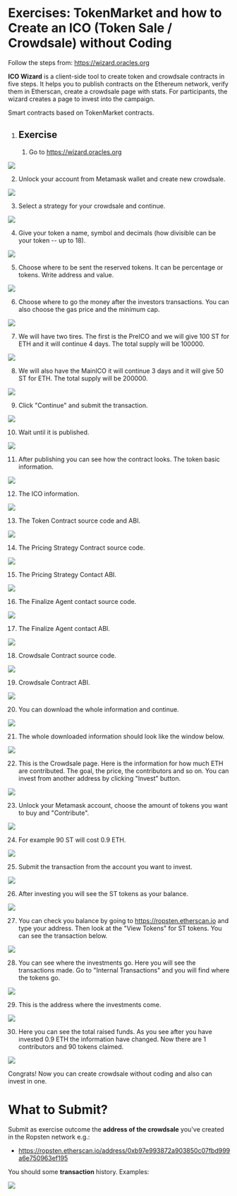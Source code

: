 # Exercises: TokenMarket and how to Create an ICO (Token Sale / Crowdsale) without Coding

Follow the steps from: https://wizard.oracles.org

**ICO Wizard** is a client-side tool to create token and crowdsale
contracts in five steps. It helps you to publish contracts on the
Ethereum network, verify them in Etherscan, create a crowdsale page with
stats. For participants, the wizard creates a page to invest into the
campaign.

Smart contracts based on TokenMarket contracts.

1.  Exercise
    --------

    1.  Go to <https://wizard.oracles.org>

![](/assets/exercises-create-crowdsale-without-coding-01.png)

2.  Unlock your account from Metamask wallet and create new crowdsale.

![](/assets/exercises-create-crowdsale-without-coding-012.png)

3.  Select a strategy for your crowdsale and continue.

![](/assets/exercises-create-crowdsale-without-coding-023.png)

4.  Give your token a name, symbol and decimals (how divisible can be
    your token -- up to 18).

![](/assets/exercises-create-crowdsale-without-coding-025.png)

5.  Choose where to be sent the reserved tokens. It can be percentage or
    tokens. Write address and value.

![](/assets/exercises-create-crowdsale-without-coding-026.png)

6.  Choose where to go the money after the investors transactions. You
    can also choose the gas price and the minimum cap.

![](/assets/exercises-create-crowdsale-without-coding-027.png)

7.  We will have two tires. The first is the PreICO and we will give 100
    ST for ETH and it will continue 4 days. The total supply will
    be 100000.

![](/assets/exercises-create-crowdsale-without-coding-028.png)

8.  We will also have the MainICO it will continue 3 days and it will
    give 50 ST for ETH. The total supply will be 200000.

![](/assets/exercises-create-crowdsale-without-coding-029.png)

9.  Click "Continue" and submit the transaction.

![](/assets/exercises-create-crowdsale-without-coding-030.png)

10. Wait until it is published.

![](/assets/exercises-create-crowdsale-without-coding-02.png)

11. After publishing you can see how the contract looks. The token basic
    information.

![](/assets/exercises-create-crowdsale-without-coding-03.png)

12. The ICO information.

![](/assets/exercises-create-crowdsale-without-coding-04.png)

13. The Token Contract source code and ABI.

![](/assets/exercises-create-crowdsale-without-coding-05.png)

14. The Pricing Strategy Contract source code.

![](/assets/exercises-create-crowdsale-without-coding-06.png)

15. The Pricing Strategy Contact ABI.

![](/assets/exercises-create-crowdsale-without-coding-07.png)

16. The Finalize Agent contact source code.

![](/assets/exercises-create-crowdsale-without-coding-08.png)

17. The Finalize Agent contact ABI.

![](/assets/exercises-create-crowdsale-without-coding-09.png)

18. Crowdsale Contract source code.

![](/assets/exercises-create-crowdsale-without-coding-010.png)

19. Crowdsale Contract ABI.

![](/assets/exercises-create-crowdsale-without-coding-011.png)

20. You can download the whole information and continue.

![](/assets/exercises-create-crowdsale-without-coding-013.png)

21. The whole downloaded information should look like the window below.

![](/assets/exercises-create-crowdsale-without-coding-014.png)

22. This is the Crowdsale page. Here is the information for how much ETH
    are contributed. The goal, the price, the contributors and so on.
    You can invest from another address by clicking "Invest" button.

![](/assets/exercises-create-crowdsale-without-coding-015.png)

23. Unlock your Metamask account, choose the amount of tokens you want
    to buy and "Contribute".

![](/assets/exercises-create-crowdsale-without-coding-016.png)

24. For example 90 ST will cost 0.9 ETH.

![](/assets/exercises-create-crowdsale-without-coding-017.png)

25. Submit the transaction from the account you want to invest.

![](/assets/exercises-create-crowdsale-without-coding-018.png)

26. After investing you will see the ST tokens as your balance.

![](/assets/exercises-create-crowdsale-without-coding-019.png)

27. You can check you balance by going to <https://ropsten.etherscan.io>
    and type your address. Then look at the "View Tokens" for ST tokens.
    You can see the transaction below.

![](/assets/exercises-create-crowdsale-without-coding-020.png)

28. You can see where the investments go. Here you will see the
    transactions made. Go to "Internal Transactions" and you will find
    where the tokens go.

![](/assets/exercises-create-crowdsale-without-coding-021.png)

29. This is the address where the investments come.

![](/assets/exercises-create-crowdsale-without-coding-022.png)

30. Here you can see the total raised funds. As you see after you have
    invested 0.9 ETH the information have changed. Now there are 1
    contributors and 90 tokens claimed.

![](/assets/exercises-create-crowdsale-without-coding-024.png)

Congrats! Now you can create crowdsale without coding and also can
invest in one.

What to Submit?
===============

Submit as exercise outcome the **address of the crowdsale** you've
created in the Ropsten network e.g.:

-   <https://ropsten.etherscan.io/address/0xb97e993872a903850c07fbd999a6e750963ef195>

You should some **transaction** history. Examples:

![](/assets/exercises-create-crowdsale-without-coding-020.png)
